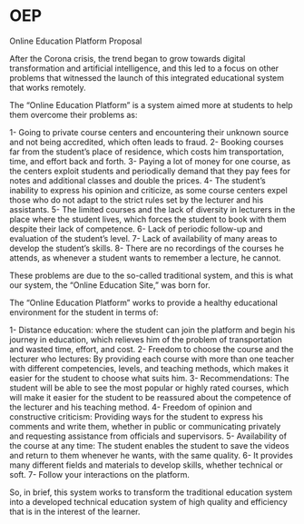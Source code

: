 # OEP
Online Education Platform Proposal

After the Corona crisis, the trend began to grow towards digital transformation and artificial intelligence, and this led to a focus on other problems that witnessed the launch of this integrated educational system that works remotely.

The “Online Education Platform” is a system aimed more at students to help them overcome their problems as:

1- Going to private course centers and encountering their unknown source and not being accredited, which often leads to fraud.
2- Booking courses far from the student’s place of residence, which costs him transportation, time, and effort back and forth.
3- Paying a lot of money for one course, as the centers exploit students and periodically demand that they pay fees for notes and additional classes and double the prices.
4- The student’s inability to express his opinion and criticize, as some course centers expel those who do not adapt to the strict rules set by the lecturer and his assistants.
5- The limited courses and the lack of diversity in lecturers in the place where the student lives, which forces the student to book with them despite their lack of competence.
6- Lack of periodic follow-up and evaluation of the student’s level.
7- Lack of availability of many areas to develop the student’s skills.
8- There are no recordings of the courses he attends, as whenever a student wants to remember a lecture, he cannot.

These problems are due to the so-called traditional system, and this is what our system, the “Online Education Site,” was born for.

The “Online Education Platform” works to provide a healthy educational environment for the student in terms of:

1- Distance education: where the student can join the platform and begin his journey in education, which relieves him of the problem of transportation and wasted time, effort, and cost.
2- Freedom to choose the course and the lecturer who lectures: By providing each course with more than one teacher with different competencies, levels, and teaching methods, which makes it easier for the student to choose what suits him.
3- Recommendations: The student will be able to see the most popular or highly rated courses, which will make it easier for the student to be reassured about the competence of the lecturer and his teaching method.
4- Freedom of opinion and constructive criticism: Providing ways for the student to express his comments and write them, whether in public or communicating privately and requesting assistance from officials and supervisors.
5- Availability of the course at any time: The student enables the student to save the videos and return to them whenever he wants, with the same quality.
6- It provides many different fields and materials to develop skills, whether technical or soft.
7- Follow your interactions on the platform.

So, in brief, this system works to transform the traditional education system into a developed technical education system of high quality and efficiency that is in the interest of the learner.
